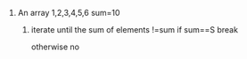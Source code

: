 


1. An array 1,2,3,4,5,6
   sum=10
   
   1. iterate 
    until the sum of elements !=sum
    if sum==S
        break 
        
       otherwise no